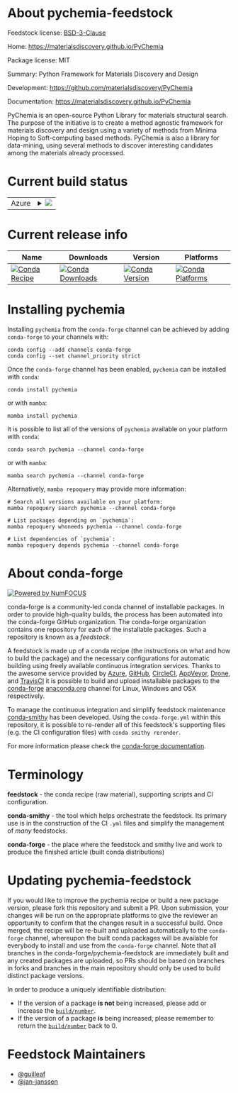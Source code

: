 About pychemia-feedstock
========================

Feedstock license: [BSD-3-Clause](https://github.com/conda-forge/pychemia-feedstock/blob/main/LICENSE.txt)

Home: https://materialsdiscovery.github.io/PyChemia

Package license: MIT

Summary: Python Framework for Materials Discovery and Design

Development: https://github.com/materialsdiscovery/PyChemia

Documentation: https://materialsdiscovery.github.io/PyChemia

PyChemia is an open-source Python Library for materials structural
search. The purpose of the initiative is to create a method agnostic
framework for materials discovery and design using a variety of
methods from Minima Hoping to Soft-computing based methods. PyChemia
is also a library for data-mining, using several methods to discover
interesting candidates among the materials already processed.


Current build status
====================


<table>
    
  <tr>
    <td>Azure</td>
    <td>
      <details>
        <summary>
          <a href="https://dev.azure.com/conda-forge/feedstock-builds/_build/latest?definitionId=10049&branchName=main">
            <img src="https://dev.azure.com/conda-forge/feedstock-builds/_apis/build/status/pychemia-feedstock?branchName=main">
          </a>
        </summary>
        <table>
          <thead><tr><th>Variant</th><th>Status</th></tr></thead>
          <tbody><tr>
              <td>linux_64_python3.10.____cpython</td>
              <td>
                <a href="https://dev.azure.com/conda-forge/feedstock-builds/_build/latest?definitionId=10049&branchName=main">
                  <img src="https://dev.azure.com/conda-forge/feedstock-builds/_apis/build/status/pychemia-feedstock?branchName=main&jobName=linux&configuration=linux%20linux_64_python3.10.____cpython" alt="variant">
                </a>
              </td>
            </tr><tr>
              <td>linux_64_python3.11.____cpython</td>
              <td>
                <a href="https://dev.azure.com/conda-forge/feedstock-builds/_build/latest?definitionId=10049&branchName=main">
                  <img src="https://dev.azure.com/conda-forge/feedstock-builds/_apis/build/status/pychemia-feedstock?branchName=main&jobName=linux&configuration=linux%20linux_64_python3.11.____cpython" alt="variant">
                </a>
              </td>
            </tr><tr>
              <td>linux_64_python3.12.____cpython</td>
              <td>
                <a href="https://dev.azure.com/conda-forge/feedstock-builds/_build/latest?definitionId=10049&branchName=main">
                  <img src="https://dev.azure.com/conda-forge/feedstock-builds/_apis/build/status/pychemia-feedstock?branchName=main&jobName=linux&configuration=linux%20linux_64_python3.12.____cpython" alt="variant">
                </a>
              </td>
            </tr><tr>
              <td>linux_64_python3.13.____cp313</td>
              <td>
                <a href="https://dev.azure.com/conda-forge/feedstock-builds/_build/latest?definitionId=10049&branchName=main">
                  <img src="https://dev.azure.com/conda-forge/feedstock-builds/_apis/build/status/pychemia-feedstock?branchName=main&jobName=linux&configuration=linux%20linux_64_python3.13.____cp313" alt="variant">
                </a>
              </td>
            </tr><tr>
              <td>linux_64_python3.9.____cpython</td>
              <td>
                <a href="https://dev.azure.com/conda-forge/feedstock-builds/_build/latest?definitionId=10049&branchName=main">
                  <img src="https://dev.azure.com/conda-forge/feedstock-builds/_apis/build/status/pychemia-feedstock?branchName=main&jobName=linux&configuration=linux%20linux_64_python3.9.____cpython" alt="variant">
                </a>
              </td>
            </tr><tr>
              <td>osx_64_python3.10.____cpython</td>
              <td>
                <a href="https://dev.azure.com/conda-forge/feedstock-builds/_build/latest?definitionId=10049&branchName=main">
                  <img src="https://dev.azure.com/conda-forge/feedstock-builds/_apis/build/status/pychemia-feedstock?branchName=main&jobName=osx&configuration=osx%20osx_64_python3.10.____cpython" alt="variant">
                </a>
              </td>
            </tr><tr>
              <td>osx_64_python3.11.____cpython</td>
              <td>
                <a href="https://dev.azure.com/conda-forge/feedstock-builds/_build/latest?definitionId=10049&branchName=main">
                  <img src="https://dev.azure.com/conda-forge/feedstock-builds/_apis/build/status/pychemia-feedstock?branchName=main&jobName=osx&configuration=osx%20osx_64_python3.11.____cpython" alt="variant">
                </a>
              </td>
            </tr><tr>
              <td>osx_64_python3.12.____cpython</td>
              <td>
                <a href="https://dev.azure.com/conda-forge/feedstock-builds/_build/latest?definitionId=10049&branchName=main">
                  <img src="https://dev.azure.com/conda-forge/feedstock-builds/_apis/build/status/pychemia-feedstock?branchName=main&jobName=osx&configuration=osx%20osx_64_python3.12.____cpython" alt="variant">
                </a>
              </td>
            </tr><tr>
              <td>osx_64_python3.13.____cp313</td>
              <td>
                <a href="https://dev.azure.com/conda-forge/feedstock-builds/_build/latest?definitionId=10049&branchName=main">
                  <img src="https://dev.azure.com/conda-forge/feedstock-builds/_apis/build/status/pychemia-feedstock?branchName=main&jobName=osx&configuration=osx%20osx_64_python3.13.____cp313" alt="variant">
                </a>
              </td>
            </tr><tr>
              <td>osx_64_python3.9.____cpython</td>
              <td>
                <a href="https://dev.azure.com/conda-forge/feedstock-builds/_build/latest?definitionId=10049&branchName=main">
                  <img src="https://dev.azure.com/conda-forge/feedstock-builds/_apis/build/status/pychemia-feedstock?branchName=main&jobName=osx&configuration=osx%20osx_64_python3.9.____cpython" alt="variant">
                </a>
              </td>
            </tr><tr>
              <td>win_64_python3.10.____cpython</td>
              <td>
                <a href="https://dev.azure.com/conda-forge/feedstock-builds/_build/latest?definitionId=10049&branchName=main">
                  <img src="https://dev.azure.com/conda-forge/feedstock-builds/_apis/build/status/pychemia-feedstock?branchName=main&jobName=win&configuration=win%20win_64_python3.10.____cpython" alt="variant">
                </a>
              </td>
            </tr><tr>
              <td>win_64_python3.11.____cpython</td>
              <td>
                <a href="https://dev.azure.com/conda-forge/feedstock-builds/_build/latest?definitionId=10049&branchName=main">
                  <img src="https://dev.azure.com/conda-forge/feedstock-builds/_apis/build/status/pychemia-feedstock?branchName=main&jobName=win&configuration=win%20win_64_python3.11.____cpython" alt="variant">
                </a>
              </td>
            </tr><tr>
              <td>win_64_python3.12.____cpython</td>
              <td>
                <a href="https://dev.azure.com/conda-forge/feedstock-builds/_build/latest?definitionId=10049&branchName=main">
                  <img src="https://dev.azure.com/conda-forge/feedstock-builds/_apis/build/status/pychemia-feedstock?branchName=main&jobName=win&configuration=win%20win_64_python3.12.____cpython" alt="variant">
                </a>
              </td>
            </tr><tr>
              <td>win_64_python3.13.____cp313</td>
              <td>
                <a href="https://dev.azure.com/conda-forge/feedstock-builds/_build/latest?definitionId=10049&branchName=main">
                  <img src="https://dev.azure.com/conda-forge/feedstock-builds/_apis/build/status/pychemia-feedstock?branchName=main&jobName=win&configuration=win%20win_64_python3.13.____cp313" alt="variant">
                </a>
              </td>
            </tr><tr>
              <td>win_64_python3.9.____cpython</td>
              <td>
                <a href="https://dev.azure.com/conda-forge/feedstock-builds/_build/latest?definitionId=10049&branchName=main">
                  <img src="https://dev.azure.com/conda-forge/feedstock-builds/_apis/build/status/pychemia-feedstock?branchName=main&jobName=win&configuration=win%20win_64_python3.9.____cpython" alt="variant">
                </a>
              </td>
            </tr>
          </tbody>
        </table>
      </details>
    </td>
  </tr>
</table>

Current release info
====================

| Name | Downloads | Version | Platforms |
| --- | --- | --- | --- |
| [![Conda Recipe](https://img.shields.io/badge/recipe-pychemia-green.svg)](https://anaconda.org/conda-forge/pychemia) | [![Conda Downloads](https://img.shields.io/conda/dn/conda-forge/pychemia.svg)](https://anaconda.org/conda-forge/pychemia) | [![Conda Version](https://img.shields.io/conda/vn/conda-forge/pychemia.svg)](https://anaconda.org/conda-forge/pychemia) | [![Conda Platforms](https://img.shields.io/conda/pn/conda-forge/pychemia.svg)](https://anaconda.org/conda-forge/pychemia) |

Installing pychemia
===================

Installing `pychemia` from the `conda-forge` channel can be achieved by adding `conda-forge` to your channels with:

```
conda config --add channels conda-forge
conda config --set channel_priority strict
```

Once the `conda-forge` channel has been enabled, `pychemia` can be installed with `conda`:

```
conda install pychemia
```

or with `mamba`:

```
mamba install pychemia
```

It is possible to list all of the versions of `pychemia` available on your platform with `conda`:

```
conda search pychemia --channel conda-forge
```

or with `mamba`:

```
mamba search pychemia --channel conda-forge
```

Alternatively, `mamba repoquery` may provide more information:

```
# Search all versions available on your platform:
mamba repoquery search pychemia --channel conda-forge

# List packages depending on `pychemia`:
mamba repoquery whoneeds pychemia --channel conda-forge

# List dependencies of `pychemia`:
mamba repoquery depends pychemia --channel conda-forge
```


About conda-forge
=================

[![Powered by
NumFOCUS](https://img.shields.io/badge/powered%20by-NumFOCUS-orange.svg?style=flat&colorA=E1523D&colorB=007D8A)](https://numfocus.org)

conda-forge is a community-led conda channel of installable packages.
In order to provide high-quality builds, the process has been automated into the
conda-forge GitHub organization. The conda-forge organization contains one repository
for each of the installable packages. Such a repository is known as a *feedstock*.

A feedstock is made up of a conda recipe (the instructions on what and how to build
the package) and the necessary configurations for automatic building using freely
available continuous integration services. Thanks to the awesome service provided by
[Azure](https://azure.microsoft.com/en-us/services/devops/), [GitHub](https://github.com/),
[CircleCI](https://circleci.com/), [AppVeyor](https://www.appveyor.com/),
[Drone](https://cloud.drone.io/welcome), and [TravisCI](https://travis-ci.com/)
it is possible to build and upload installable packages to the
[conda-forge](https://anaconda.org/conda-forge) [anaconda.org](https://anaconda.org/)
channel for Linux, Windows and OSX respectively.

To manage the continuous integration and simplify feedstock maintenance
[conda-smithy](https://github.com/conda-forge/conda-smithy) has been developed.
Using the ``conda-forge.yml`` within this repository, it is possible to re-render all of
this feedstock's supporting files (e.g. the CI configuration files) with ``conda smithy rerender``.

For more information please check the [conda-forge documentation](https://conda-forge.org/docs/).

Terminology
===========

**feedstock** - the conda recipe (raw material), supporting scripts and CI configuration.

**conda-smithy** - the tool which helps orchestrate the feedstock.
                   Its primary use is in the construction of the CI ``.yml`` files
                   and simplify the management of *many* feedstocks.

**conda-forge** - the place where the feedstock and smithy live and work to
                  produce the finished article (built conda distributions)


Updating pychemia-feedstock
===========================

If you would like to improve the pychemia recipe or build a new
package version, please fork this repository and submit a PR. Upon submission,
your changes will be run on the appropriate platforms to give the reviewer an
opportunity to confirm that the changes result in a successful build. Once
merged, the recipe will be re-built and uploaded automatically to the
`conda-forge` channel, whereupon the built conda packages will be available for
everybody to install and use from the `conda-forge` channel.
Note that all branches in the conda-forge/pychemia-feedstock are
immediately built and any created packages are uploaded, so PRs should be based
on branches in forks and branches in the main repository should only be used to
build distinct package versions.

In order to produce a uniquely identifiable distribution:
 * If the version of a package **is not** being increased, please add or increase
   the [``build/number``](https://docs.conda.io/projects/conda-build/en/latest/resources/define-metadata.html#build-number-and-string).
 * If the version of a package **is** being increased, please remember to return
   the [``build/number``](https://docs.conda.io/projects/conda-build/en/latest/resources/define-metadata.html#build-number-and-string)
   back to 0.

Feedstock Maintainers
=====================

* [@guilleaf](https://github.com/guilleaf/)
* [@jan-janssen](https://github.com/jan-janssen/)

